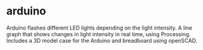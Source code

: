 # arduino

Arduino flashes different LED lights depending on the light intensity. A line graph that shows changes in light intensity in real time, using Processing. Includes a 3D model case for the Arduino and breadboard using openSCAD. 
